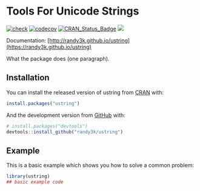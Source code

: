 
<!-- README.md is generated from README.Rmd. Please edit that file -->

# Tools For Unicode Strings

[![check](https://github.com/randy3k/ustring/actions/workflows/check.yaml/badge.svg)](https://github.com/randy3k/ustring/actions/workflows/check.yaml)
[![codecov](https://codecov.io/gh/randy3k/ustring/branch/master/graph/badge.svg)](https://codecov.io/gh/randy3k/ustring)
[![CRAN\_Status\_Badge](http://www.r-pkg.org/badges/version/ustring)](https://cran.r-project.org/package=ustring)
[![](http://cranlogs.r-pkg.org/badges/grand-total/ustring)](https://cran.r-project.org/package=ustring)

Documentation:
[http://randy3k.github.io/ustring](https://randy3k.github.io/ustring)

What the package does (one paragraph).

## Installation

You can install the released version of ustring from
[CRAN](https://CRAN.R-project.org) with:

``` r
install.packages("ustring")
```

And the development version from [GitHub](https://github.com/) with:

``` r
# install.packages("devtools")
devtools::install_github("randy3k/ustring")
```

## Example

This is a basic example which shows you how to solve a common problem:

``` r
library(ustring)
## basic example code
```

